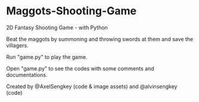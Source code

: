 # Maggots-Shooting-Game
2D Fantasy Shooting Game - with Python

Beat the maggots by summoning and throwing swords at them and save the villagers.

Run "game.py" to play the game.

Open "game.py" to see the codes with some comments and documentations.


Created by @AxelSengkey (code & image assets) and @alvinsengkey (code)
